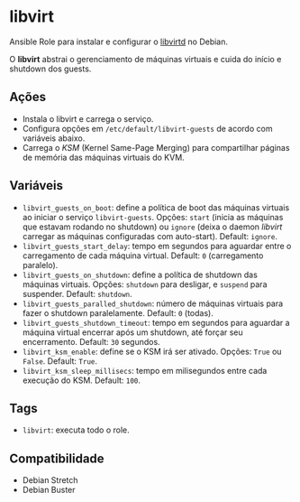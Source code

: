 # libvirt

Ansible Role para instalar e configurar o [libvirtd](http://libvirt.org) no
Debian.

O **libvirt** abstrai o gerenciamento de máquinas virtuais e cuida do início e
shutdown dos guests.

## Ações

- Instala o libvirt e carrega o serviço.
- Configura opções em `/etc/default/libvirt-guests` de acordo com variáveis
  abaixo.
- Carrega o *KSM* (Kernel Same-Page Merging) para compartilhar páginas de
  memória das máquinas virtuais do KVM.

## Variáveis

- `libvirt_guests_on_boot`: define a política de boot das máquinas virtuais ao
  iniciar o serviço `libvirt-guests`. Opções: `start` (inicia as máquinas que
  estavam rodando no shutdown) ou `ignore` (deixa o daemon *libvirt* carregar as
  máquinas configuradas com auto-start). Default: `ignore`.
- `libvirt_guests_start_delay`: tempo em segundos para aguardar entre o
  carregamento de cada máquina virtual. Default: `0` (carregamento paralelo).
- `libvirt_guests_on_shutdown`: define a política de shutdown das máquinas
  virtuais. Opções: `shutdown` para desligar, e `suspend` para suspender.
  Default: `shutdown`.
- `libvirt_guests_paralled_shutdown`: número de máquinas virtuais para fazer o
  shutdown paralelamente. Default: `0` (todas).
- `libvirt_guests_shutdown_timeout`: tempo em segundos para aguardar a máquina
  virtual encerrar após um shutdown, até forçar seu encerramento. Default: `30`
  segundos.
- `libvirt_ksm_enable`: define se o KSM irá ser ativado. Opções: `True` ou
  `False`. Default: `True`.
- `libvirt_ksm_sleep_millisecs`: tempo em milisegundos entre cada execução do
  KSM. Default: `100`.

## Tags

- `libvirt`: executa todo o role.

## Compatibilidade

- Debian Stretch
- Debian Buster
